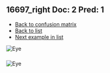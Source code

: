 ## 16697_right Doc: 2 Pred: 1
- [Back to confusion matrix](https://github.com/juliandewit/kaggle_retinopathy/blob/master/matrix.md)
- [Back to list](https://github.com/juliandewit/kaggle_retinopathy/blob/master/lists/21/list.md)
- [Next example in list](https://github.com/juliandewit/kaggle_retinopathy/blob/master/lists/21/16/16746_left.md)

![Eye](https://retinopaty.blob.core.windows.net/size1024/16697_right_2.jpeg)

### 

![Eye]()
